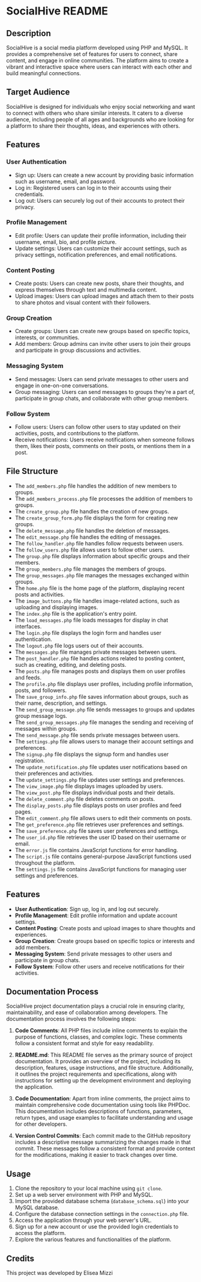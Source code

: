 # SocialHive README

## Description
SocialHive is a social media platform developed using PHP and MySQL. It provides a comprehensive set of features for users to connect, share content, and engage in online communities. The platform aims to create a vibrant and interactive space where users can interact with each other and build meaningful connections.

## Target Audience
SocialHive is designed for individuals who enjoy social networking and want to connect with others who share similar interests. It caters to a diverse audience, including people of all ages and backgrounds who are looking for a platform to share their thoughts, ideas, and experiences with others.

## Features
### User Authentication
- Sign up: Users can create a new account by providing basic information such as username, email, and password.
- Log in: Registered users can log in to their accounts using their credentials.
- Log out: Users can securely log out of their accounts to protect their privacy.

### Profile Management
- Edit profile: Users can update their profile information, including their username, email, bio, and profile picture.
- Update settings: Users can customize their account settings, such as privacy settings, notification preferences, and email notifications.

### Content Posting
- Create posts: Users can create new posts, share their thoughts, and express themselves through text and multimedia content.
- Upload images: Users can upload images and attach them to their posts to share photos and visual content with their followers.

### Group Creation
- Create groups: Users can create new groups based on specific topics, interests, or communities.
- Add members: Group admins can invite other users to join their groups and participate in group discussions and activities.

### Messaging System
- Send messages: Users can send private messages to other users and engage in one-on-one conversations.
- Group messaging: Users can send messages to groups they're a part of, participate in group chats, and collaborate with other group members.

### Follow System
- Follow users: Users can follow other users to stay updated on their activities, posts, and contributions to the platform.
- Receive notifications: Users receive notifications when someone follows them, likes their posts, comments on their posts, or mentions them in a post.

## File Structure
- The `add_members.php` file handles the addition of new members to groups.
- The `add_members_process.php` file processes the addition of members to groups.
- The `create_group.php` file handles the creation of new groups.
- The `create_group_form.php` file displays the form for creating new groups.
- The `delete_message.php` file handles the deletion of messages.
- The `edit_message.php` file handles the editing of messages.
- The `follow_handler.php` file handles follow requests between users.
- The `follow_users.php` file allows users to follow other users.
- The `group.php` file displays information about specific groups and their members.
- The `group_members.php` file manages the members of groups.
- The `group_messages.php` file manages the messages exchanged within groups.
- The `home.php` file is the home page of the platform, displaying recent posts and activities.
- The `image_buttons.php` file handles image-related actions, such as uploading and displaying images.
- The `index.php` file is the application's entry point.
- The `load_messages.php` file loads messages for display in chat interfaces.
- The `login.php` file displays the login form and handles user authentication.
- The `logout.php` file logs users out of their accounts.
- The `messages.php` file manages private messages between users.
- The `post_handler.php` file handles actions related to posting content, such as creating, editing, and deleting posts.
- The `posts.php` file manages posts and displays them on user profiles and feeds.
- The `profile.php` file displays user profiles, including profile information, posts, and followers.
- The `save_group_info.php` file saves information about groups, such as their name, description, and settings.
- The `send_group_message.php` file sends messages to groups and updates group message logs.
- The `send_group_messages.php` file manages the sending and receiving of messages within groups.
- The `send_message.php` file sends private messages between users.
- The `settings.php` file allows users to manage their account settings and preferences.
- The `signup.php` file displays the signup form and handles user registration.
- The `update_notification.php` file updates user notifications based on their preferences and activities.
- The `update_settings.php` file updates user settings and preferences.
- The `view_image.php` file displays images uploaded by users.
- The `view_post.php` file displays individual posts and their details.
- The `delete_comment.php` file deletes comments on posts.
- The `display_posts.php` file displays posts on user profiles and feed pages.
- The `edit_comment.php` file allows users to edit their comments on posts.
- The `get_preference.php` file retrieves user preferences and settings.
- The `save_preference.php` file saves user preferences and settings.
- The `user_id.php` file retrieves the user ID based on their username or email.
- The `error.js` file contains JavaScript functions for error handling.
- The `script.js` file contains general-purpose JavaScript functions used throughout the platform.
- The `settings.js` file contains JavaScript functions for managing user settings and preferences.

## Features

- **User Authentication**: Sign up, log in, and log out securely.
- **Profile Management**: Edit profile information and update account settings.
- **Content Posting**: Create posts and upload images to share thoughts and experiences.
- **Group Creation**: Create groups based on specific topics or interests and add members.
- **Messaging System**: Send private messages to other users and participate in group chats.
- **Follow System**: Follow other users and receive notifications for their activities.


## Documentation Process

SocialHive project documentation plays a crucial role in ensuring clarity, maintainability, and ease of collaboration among developers. The documentation process involves the following steps:

1. **Code Comments**: All PHP files include inline comments to explain the purpose of functions, classes, and complex logic. These comments follow a consistent format and style for easy readability.

2. **README.md**: This README file serves as the primary source of project documentation. It provides an overview of the project, including its description, features, usage instructions, and file structure. Additionally, it outlines the project requirements and specifications, along with instructions for setting up the development environment and deploying the application.

3. **Code Documentation**: Apart from inline comments, the project aims to maintain comprehensive code documentation using tools like PHPDoc. This documentation includes descriptions of functions, parameters, return types, and usage examples to facilitate understanding and usage for other developers.

4. **Version Control Commits**: Each commit made to the GitHub repository includes a descriptive message summarizing the changes made in that commit. These messages follow a consistent format and provide context for the modifications, making it easier to track changes over time.



## Usage
1. Clone the repository to your local machine using `git clone`.
2. Set up a web server environment with PHP and MySQL.
3. Import the provided database schema (`database_schema.sql`) into your MySQL database.
4. Configure the database connection settings in the `connection.php` file.
5. Access the application through your web server's URL.
6. Sign up for a new account or use the provided login credentials to access the platform.
7. Explore the various features and functionalities of the platform.

## Credits
This project was developed by Elisea Mizzi
